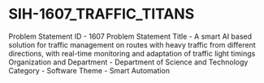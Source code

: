 # SIH-1607_TRAFFIC_TITANS

Problem Statement ID	- 1607
Problem Statement Title - A smart AI based solution for traffic management on routes with heavy traffic from different directions, with real-time monitoring and adaptation of traffic light timings
Organization and Department	- Department of Science and Technology
Category	- Software
Theme	- Smart Automation
